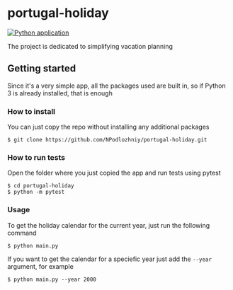 # portugal-holiday

[![Python application](https://github.com/NPodlozhniy/portugal-holiday/actions/workflows/python-app.yml/badge.svg?branch=master)](https://github.com/NPodlozhniy/portugal-holiday/actions/workflows/python-app.yml)

The project is dedicated to simplifying vacation planning

## Getting started

Since it's a very simple app, all the packages used are built in, so if Python 3 is already installed, that is enough

### How to install

You can just copy the repo without installing any additional packages

```
$ git clone https://github.com/NPodlozhniy/portugal-holiday.git
```

### How to run tests

Open the folder where you just copied the app and run tests using pytest

```
$ cd portugal-holiday
$ python -m pytest
```

### Usage

To get the holiday calendar for the current year, just run the following command
```
$ python main.py
```
If you want to get the calendar for a speciefic year just add the `--year` argument, for example
```
$ python main.py --year 2000
```
